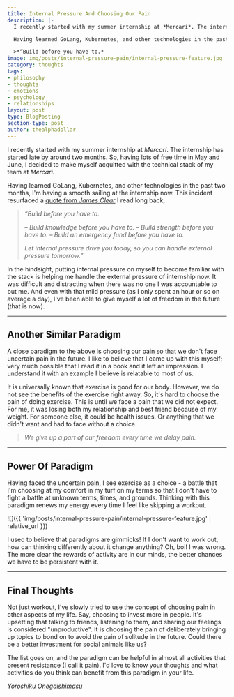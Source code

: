 ```yaml
---
title: Internal Pressure And Choosing Our Pain
description: |-
  I recently started with my summer internship at *Mercari*. The internship has started late by around two months. So, having lots of free time in May and June, I decided to make myself acquitted with the technical stack of my team at *Mercari.*

  Having learned GoLang, Kubernetes, and other technologies in the past two months, I'm having a smooth sailing at the internship now. This incident resurfaced a [quote from *James Clear*](https://jamesclear.com/3-2-1/september-3-2020) I read long back,

  >*“Build before you have to.*
image: img/posts/internal-pressure-pain/internal-pressure-feature.jpg
category: thoughts
tags:
- philosophy
- thoughts
- emotions
- psychology
- relationships
layout: post
type: BlogPosting
section-type: post
author: thealphadollar
---
```


I recently started with my summer internship at *Mercari*. The internship has started late by around two months. So, having lots of free time in May and June, I decided to make myself acquitted with the technical stack of my team at *Mercari.*

Having learned GoLang, Kubernetes, and other technologies in the past two months, I'm having a smooth sailing at the internship now. This incident resurfaced a [quote from *James Clear*](https://jamesclear.com/3-2-1/september-3-2020) I read long back,

>*“Build before you have to.*
> 
> *– Build knowledge before you have to.*
> *– Build strength before you have to.*
> *– Build an emergency fund before you have to.*
> 
> *Let internal pressure drive you today, so you can handle external pressure tomorrow.”*

In the hindsight, putting internal pressure on myself to become familiar with the stack is helping me handle the external pressure of internship now. It was difficult and distracting when there was no one I was accountable to but me. And even with that mild pressure (as I only spent an hour or so on average a day), I've been able to give myself a lot of freedom in the future (that is now).

---
## Another Similar Paradigm

A close paradigm to the above is choosing our pain so that we don't face uncertain pain in the future. I like to believe that I came up with this myself; very much possible that I read it in a book and it left an impression. I understand it with an example I believe is relatable to most of us.

It is universally known that exercise is good for our body. However, we do not see the benefits of the exercise right away. So, it's hard to choose the pain of doing exercise. This is until we face a pain that we did not expect. For me, it was losing both my relationship and best friend because of my weight. For someone else, it could be health issues. Or anything that we didn't want and had to face without a choice. 

> *We give up a part of our freedom every time we delay pain.*

---
## Power Of Paradigm
Having faced the uncertain pain, I see exercise as a choice - a battle that I'm choosing at my comfort in my turf on my terms so that I don't have to fight a battle at unknown terms, times, and grounds. Thinking with this paradigm renews my energy every time I feel like skipping a workout.

![]({{ 'img/posts/internal-pressure-pain/internal-pressure-feature.jpg' | relative_url }})

I used to believe that paradigms are gimmicks! If I don't want to work out, how can thinking differently about it change anything? Oh, boi! I was wrong. The more clear the rewards of activity are in our minds, the better chances we have to be persistent with it. 

---
## Final Thoughts
Not just workout, I've slowly tried to use the concept of choosing pain in other aspects of my life. Say, choosing to invest more in people. It's upsetting that talking to friends, listening to them, and sharing our feelings is considered "unproductive". It is choosing the pain of deliberately bringing up topics to bond on to avoid the pain of solitude in the future. Could there be a better investment for social animals like us?

The list goes on, and the paradigm can be helpful in almost all activities that present resistance (I call it pain). I'd love to know your thoughts and what activities do you think can benefit from this paradigm in your life.

*Yoroshiku Onegaishimasu*
